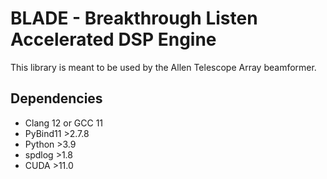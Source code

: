 # BLADE - Breakthrough Listen Accelerated DSP Engine

This library is meant to be used by the Allen Telescope Array beamformer.

## Dependencies

- Clang 12 or GCC 11
- PyBind11 >2.7.8
- Python >3.9
- spdlog >1.8
- CUDA >11.0
